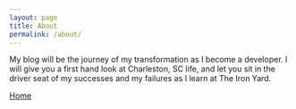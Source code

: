 ```yaml
---
layout: page
title: About
permalink: /about/
---
```

My blog will be the journey of my transformation as I become a developer. I will give you a first hand look at Charleston, SC life, and let you sit in the driver seat of my successes and my failures as I learn at The Iron Yard.

 [Home](https://davidashenfelder.github.io)

